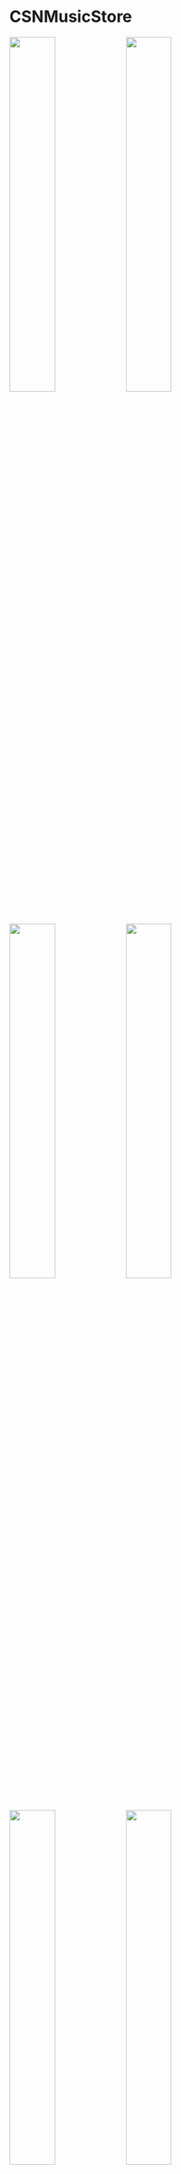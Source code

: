 # CSNMusicStore

<img src="https://user-images.githubusercontent.com/11143771/27196751-f91773e2-5235-11e7-8b3b-b420d85d5a2c.png" width="40%">

<img src="https://user-images.githubusercontent.com/11143771/27196755-fcbdf6ba-5235-11e7-9e2c-6512ca215155.png " width="40%">


<img src="https://user-images.githubusercontent.com/11143771/27196762-ff9007fc-5235-11e7-846d-aea36c69db4d.png" width="40%">


<img src="https://user-images.githubusercontent.com/11143771/27196764-033f18de-5236-11e7-9f15-21e0d223c231.png" width="40%">



<img src="https://user-images.githubusercontent.com/11143771/27196767-0486a00e-5236-11e7-90ab-7ea3fbfb1765.png" width="40%">



<img src="https://user-images.githubusercontent.com/11143771/27196770-05bc2d54-5236-11e7-97c0-7077ffd1188b.png" width="40%">
